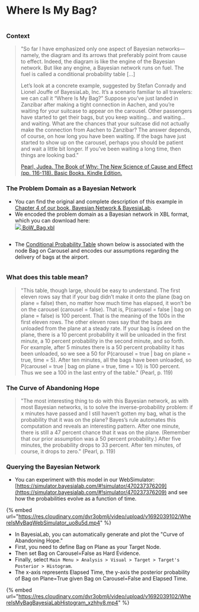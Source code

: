 # Where Is My Bag?

<figure><img src="https://bayesia.clickhelp.co/resources/Storage/bayesialab-knowledge-hub/webinars-seminars-examples/The-Book-of-Why/Where-is-my-bag/shutterstock_1036337032_970x245.jpg" alt=""><figcaption></figcaption></figure>

### Context

> "So far I have emphasized only one aspect of Bayesian networks—namely, the diagram and its arrows that preferably point from cause to effect. Indeed, the diagram is like the engine of the Bayesian network. But like any engine, a Bayesian network runs on fuel. The fuel is called a conditional probability table \[...]
>
> Let’s look at a concrete example, suggested by Stefan Conrady and Lionel Jouffe of BayesiaLab, Inc. It’s a scenario familiar to all travelers: we can call it “Where Is My Bag?” Suppose you’ve just landed in Zanzibar after making a tight connection in Aachen, and you’re waiting for your suitcase to appear on the carousel. Other passengers have started to get their bags, but you keep waiting… and waiting… and waiting. What are the chances that your suitcase did not actually make the connection from Aachen to Zanzibar? The answer depends, of course, on how long you have been waiting. If the bags have just started to show up on the carousel, perhaps you should be patient and wait a little bit longer. If you’ve been waiting a long time, then things are looking bad."
>
> [Pearl, Judea. The Book of Why: The New Science of Cause and Effect (pp. 116-118). Basic Books. Kindle Edition.](https://amzn.to/322imYl)

### The Problem Domain as a Bayesian Network&#x20;

* You can find the original and complete description of this example in [Chapter 4 of our book, Bayesian Network & BayesiaLab](../../e-book-bayesian-networks-and-bayesialab-a-practical-introduction-for-researchers/chapter-4-knowledge-modeling-and-probabilistic-reasoning.md).
* We encoded the problem domain as a Bayesian network in XBL format, which you can download here:\
  [![](https://res.cloudinary.com/dvr3obmlj/image/upload/v1692036394/xbl3\_xmnk2g.svg) BoW\_Bag.xbl](https://res.cloudinary.com/dvr3obmlj/raw/upload/v1692038675/BoW\_Bag\_mli8xa.xbl)

<figure><img src="https://res.cloudinary.com/dvr3obmlj/image/upload/v1692038868/WIMB_x8oiqk.svg" alt=""><figcaption></figcaption></figure>

* The [Conditional Probability Table](../../key-concepts/conditional-probability-table-cpt.md) shown below is associated with the node Bag on Carousel and encodes our assumptions regarding the delivery of bags at the airport.

<figure><img src="https://bayesia.clickhelp.co/resources/Storage/bayesialab-knowledge-hub/webinars-seminars-examples/The-Book-of-Why/Where-is-my-bag/BagCPT.png" alt=""><figcaption></figcaption></figure>

### What does this table mean?

> "This table, though large, should be easy to understand. The first eleven rows say that if your bag didn’t make it onto the plane (bag on plane = false) then, no matter how much time has elapsed, it won’t be on the carousel (carousel = false). That is, P(carousel = false | bag on plane = false) is 100 percent. That is the meaning of the 100s in the first eleven rows. The other eleven rows say that the bags are unloaded from the plane at a steady rate. If your bag is indeed on the plane, there is a 10 percent probability it will be unloaded in the first minute, a 10 percent probability in the second minute, and so forth. For example, after 5 minutes there is a 50 percent probability it has been unloaded, so we see a 50 for P(carousel = true | bag on plane = true, time = 5). After ten minutes, all the bags have been unloaded, so P(carousel = true | bag on plane = true, time = 10) is 100 percent. Thus we see a 100 in the last entry of the table." (Pearl, p. 119)

### The Curve of Abandoning Hope

> "The most interesting thing to do with this Bayesian network, as with most Bayesian networks, is to solve the inverse-probability problem: if x minutes have passed and I still haven’t gotten my bag, what is the probability that it was on the plane? Bayes’s rule automates this computation and reveals an interesting pattern. After one minute, there is still a 47 percent chance that it was on the plane. (Remember that our prior assumption was a 50 percent probability.) After five minutes, the probability drops to 33 percent. After ten minutes, of course, it drops to zero." (Pearl, p. 119)

### Querying the Bayesian Network&#x20;

* You can experiment with this model in our WebSimulator: [https://simulator.bayesialab.com/#!simulator/470237376209](https://simulator.bayesialab.com/#!simulator/470237376209) and see how the probabilities evolve as a function of time.

{% embed url="https://res.cloudinary.com/dvr3obmlj/video/upload/v1692039102/WhereIsMyBagWebSimulator_uo8u5d.mp4" %}

* In BayesiaLab, you can automatically generate and plot the "Curve of Abandoning Hope."
* First, you need to define Bag on Plane as your Target Node.
* Then set Bag on Carousel=False as Hard Evidence.
* Finally, select `Main Menu > Analysis > Visual > Target > Target's Posterior > Histogram`.
* The x-axis represents Elapsed Time, the y-axis the posterior probability of Bag on Plane=True given Bag on Carousel=False and Elapsed Time.

{% embed url="https://res.cloudinary.com/dvr3obmlj/video/upload/v1692039102/WhereIsMyBagBayesiaLabHistogram_xzhhy8.mp4" %}
